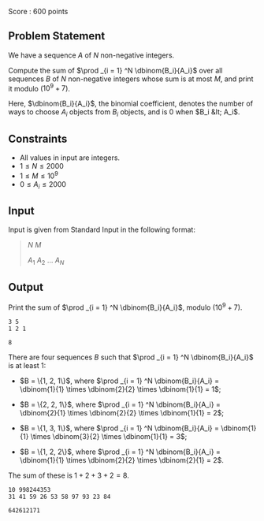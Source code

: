 Score : $600$ points

## Problem Statement

We have a sequence $A$ of $N$ non-negative integers.

Compute the sum of $\prod _{i = 1} ^N \dbinom{B_i}{A_i}$ over all sequences $B$ of $N$ non-negative integers whose sum is at most $M$, and print it modulo ($10^9 + 7$).

Here, $\dbinom{B_i}{A_i}$, the binomial coefficient, denotes the number of ways to choose $A_i$ objects from $B_i$ objects, and is $0$ when $B_i &lt; A_i$.

## Constraints

- All values in input are integers.
- $1 \leq N \leq 2000$
- $1 \leq M \leq 10^9$
- $0 \leq A_i \leq 2000$

## Input

Input is given from Standard Input in the following format:

> $N$ $M$
> 
> $A_1$ $A_2$ $\ldots$ $A_N$

## Output

Print the sum of $\prod _{i = 1} ^N \dbinom{B_i}{A_i}$, modulo $(10^9 + 7)$.

```input1
3 5
1 2 1
```

```output1
8
```

There are four sequences $B$ such that $\prod _{i = 1} ^N \dbinom{B_i}{A_i}$ is at least $1$:

- <p>$B = \{1, 2, 1\}$, where $\prod _{i = 1} ^N \dbinom{B_i}{A_i} = \dbinom{1}{1} \times \dbinom{2}{2} \times \dbinom{1}{1} = 1$;</p>
- <p>$B = \{2, 2, 1\}$, where $\prod _{i = 1} ^N \dbinom{B_i}{A_i} = \dbinom{2}{1} \times \dbinom{2}{2} \times \dbinom{1}{1} = 2$;</p>
- <p>$B = \{1, 3, 1\}$, where $\prod _{i = 1} ^N \dbinom{B_i}{A_i} = \dbinom{1}{1} \times \dbinom{3}{2} \times \dbinom{1}{1} = 3$;</p>
- <p>$B = \{1, 2, 2\}$, where $\prod _{i = 1} ^N \dbinom{B_i}{A_i} = \dbinom{1}{1} \times \dbinom{2}{2} \times \dbinom{2}{1} = 2$.</p>

The sum of these is $1 + 2 + 3 + 2 = 8$.

```input2
10 998244353
31 41 59 26 53 58 97 93 23 84
```

```output2
642612171
```